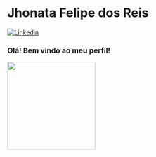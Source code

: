 # Jhonata Felipe dos Reis

[![Linkedin](https://img.shields.io/badge/LinkedIn-blue?style=for-the-badge&logo=Linkedin)](https://www.linkedin.com/in/jhonata-santos-0a524348/)

### Olá! Bem vindo ao meu perfil!
<img style="margin: 0 auto" src="https://media.giphy.com/media/xT9IgG50Fb7Mi0prBC/giphy.gif" height="200">
